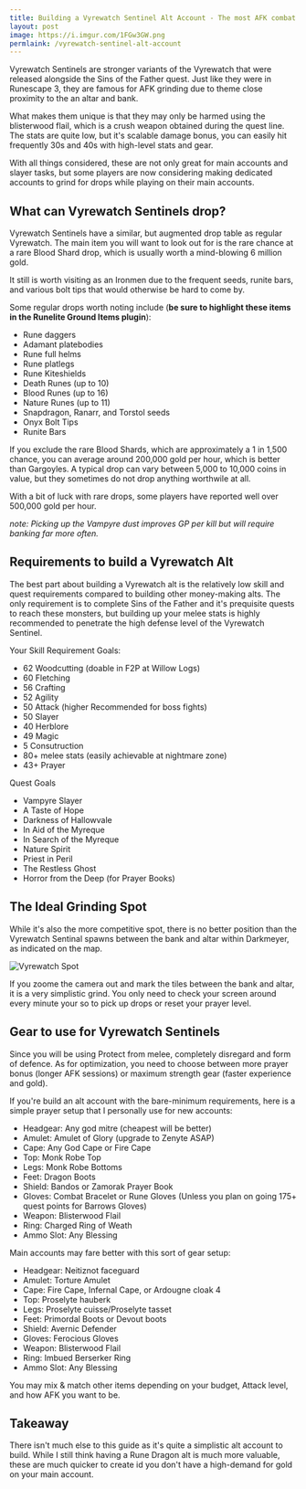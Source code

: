 ```yaml
---
title: Building a Vyrewatch Sentinel Alt Account - The most AFK combat moneymaker in OSRS
layout: post
image: https://i.imgur.com/1FGw3GW.png
permlaink: /vyrewatch-sentinel-alt-account
---
```


Vyrewatch Sentinels are stronger variants of the Vyrewatch that were released alongside the Sins of the Father quest. Just like they were in Runescape 3, they are famous for AFK grinding due to theme close proximity to the an altar and bank.

What makes them unique is that they may only be harmed using the blisterwood flail, which is a crush weapon obtained during the quest line. The stats are quite low, but it's scalable damage bonus, you can easily hit frequently 30s and 40s with high-level stats and gear.

With all things considered, these are not only great for main accounts and slayer tasks, but some players are now considering making dedicated accounts to grind for drops while playing on their main accounts.

## What can Vyrewatch Sentinels drop?

Vyrewatch Sentinels have a similar, but augmented drop table as regular Vyrewatch. The main item you will want to look out for is the rare chance at a rare Blood Shard drop, which is usually worth a mind-blowing 6 million gold.

It still is worth visiting as an Ironmen due to the frequent seeds, runite bars, and various bolt tips that would otherwise be hard to come by. 

Some regular drops worth noting include (**be sure to highlight these items in the Runelite Ground Items plugin**):
- Rune daggers
- Adamant platebodies
- Rune full helms
- Rune platlegs
- Rune Kiteshields
- Death Runes (up to 10)
- Blood Runes (up to 16)
- Nature Runes (up to 11)
- Snapdragon, Ranarr, and Torstol seeds
- Onyx Bolt Tips
- Runite Bars

If you exclude the rare Blood Shards, which are approximately a 1 in 1,500 chance, you can average around 200,000 gold per hour, which is better than Gargoyles. A typical drop can vary between 5,000 to 10,000 coins in value, but they sometimes do not drop anything worthwile at all.

With a bit of luck with rare drops, some players have reported well over 500,000 gold per hour.

*note: Picking up the Vampyre dust improves GP per kill but will require banking far more often.*

## Requirements to build a Vyrewatch Alt

The best part about building a Vyrewatch alt is the relatively low skill and quest requirements compared to building other money-making alts. The only requirement is to complete Sins of the Father and it's prequisite quests to reach these monsters, but building up your melee stats is highly recommended to penetrate the high defense level of the Vyrewatch Sentinel.

Your Skill Requirement Goals:
- 62 Woodcutting (doable in F2P at Willow Logs)
- 60 Fletching
- 56 Crafting
- 52 Agility
- 50 Attack (higher Recommended for boss fights)
- 50 Slayer
- 40 Herblore
- 49 Magic
- 5 Consutruction
- 80+ melee stats (easily achievable at nightmare zone)
- 43+ Prayer

Quest Goals
- Vampyre Slayer
- A Taste of Hope 
- Darkness of Hallowvale
- In Aid of the Myreque
- In Search of the Myreque
- Nature Spirit
- Priest in Peril
- The Restless Ghost
- Horror from the Deep (for Prayer Books)

## The Ideal Grinding Spot

While it's also the more competitive spot, there is no better position than the Vyrewatch Sentinal spawns between the bank and altar within Darkmeyer, as indicated on the map.

![Vyrewatch Spot](https://i.imgur.com/fqWeOsW.png)

If you zoome the camera out and mark the tiles between the bank and altar, it is a very simplistic grind. You only need to check your screen around every minute your so to pick up drops or reset your prayer level.

## Gear to use for Vyrewatch Sentinels

Since you will be using Protect from melee, completely disregard and form of defence. As for optimization, you need to choose between more prayer bonus (longer AFK sessions) or maximum strength gear (faster experience and gold).

If you're build an alt account with the bare-minimum requirements, here is a simple prayer setup that I personally use for new accounts:
- Headgear: Any god mitre (cheapest will be better)
- Amulet: Amulet of Glory (upgrade to Zenyte ASAP)
- Cape: Any God Cape or Fire Cape
- Top: Monk Robe Top
- Legs: Monk Robe Bottoms
- Feet: Dragon Boots
- Shield: Bandos or Zamorak Prayer Book
- Gloves: Combat Bracelet or Rune Gloves (Unless you plan on going 175+ quest points for Barrows Gloves)
- Weapon: Blisterwood Flail
- Ring: Charged Ring of Weath
- Ammo Slot: Any Blessing

Main accounts may fare better with this sort of gear setup:
- Headgear: Neitiznot faceguard
- Amulet: Torture Amulet
- Cape: Fire Cape, Infernal Cape, or Ardougne cloak 4
- Top: Proselyte hauberk
- Legs: Proselyte cuisse/Proselyte tasset
- Feet: Primordal Boots or Devout boots
- Shield: Avernic Defender
- Gloves: Ferocious Gloves
- Weapon: Blisterwood Flail
- Ring: Imbued Berserker Ring
- Ammo Slot: Any Blessing

You may mix & match other items depending on your budget, Attack level, and how AFK you want to be.

## Takeaway

There isn't much else to this guide as it's quite a simplistic alt account to build. While I still think having a Rune Dragon alt is much more valuable, these are much quicker to create id you don't have a high-demand for gold on your main account.
